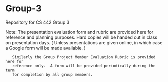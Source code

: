 # Group-3
Repository for CS 442 Group 3

Note:  The presentation evaluation form and rubric are provided here for reference
       and planning purposes.  Hard copies will be handed out in class on 
       presentation days.  ( Unless presentations are given online, in which case
       a Google form will be made available. )
       
       Similarly the Group Project Member Evaluation Rubric is provided here for 
       reference only.  A form will be provided periodically during the term 
       for completion by all group members.
